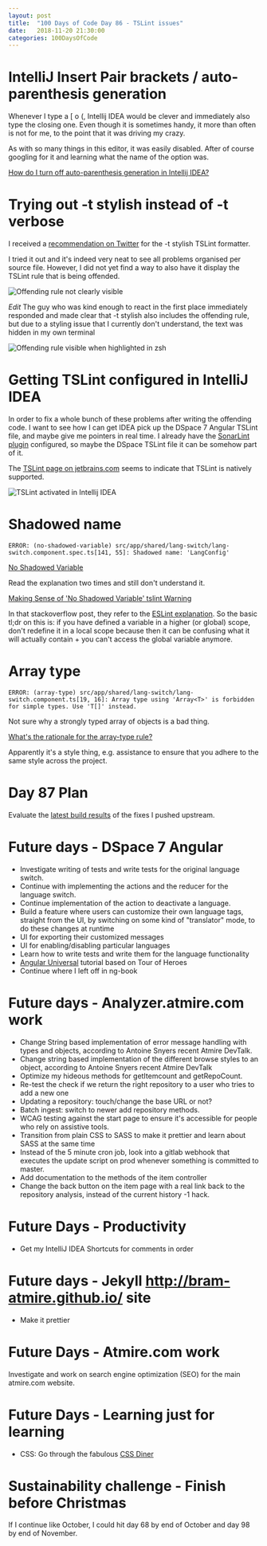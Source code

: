 ```yaml
---
layout: post
title:  "100 Days of Code Day 86 - TSLint issues"
date:   2018-11-20 21:30:00
categories: 100DaysOfCode
---
```


# IntelliJ Insert Pair brackets / auto-parenthesis generation

Whenever I type a [ o (, Intellij IDEA would be clever and immediately also type the closing one. Even though it is sometimes handy, it more than often is not for me, to the point that it was driving my crazy.

As with so many things in this editor, it was easily disabled. After of course googling for it and learning what the name of the option was.

[How do I turn off auto-parenthesis generation in Intellij IDEA?](https://stackoverflow.com/questions/9103779/how-do-i-turn-off-auto-parenthesis-generation-in-intellij-idea?rq=1)

# Trying out -t stylish instead of -t verbose

I received a [recommendation on Twitter](https://twitter.com/LuytenBram/status/1064399062756151296) for the -t stylish TSLint formatter. 

I tried it out and it's indeed very neat to see all problems organised per source file. However, I did not yet find a way to also have it display the TSLint rule that is being offended.

![Offending rule not clearly visible](../../../../assets/img/2018-11-20-Now-you-dont-see-the-offending-rule.png)

*Edit* The guy who was kind enough to react in the first place immediately responded and made clear that -t stylish also includes the offending rule, but due to a styling issue that I currently don't understand, the text was hidden in my own terminal

![Offending rule visible when highlighted in zsh](../../../../assets/img/2018-11-20-Now-you-see-the-offending-rule.png)

# Getting TSLint configured in IntelliJ IDEA

In order to fix a whole bunch of these problems after writing the offending code. I want to see how I can get IDEA pick up the DSpace 7 Angular TSLint file, and maybe give me pointers in real time. I already have the [SonarLint plugin](https://plugins.jetbrains.com/plugin/7973-sonarlint) configured, so maybe the DSpace TSLint file it can be somehow part of it.

The [TSLint page on jetbrains.com](https://www.jetbrains.com/help/idea/tslint.html) seems to indicate that TSLint is natively supported. 

![TSLint activated in Intellij IDEA](../../../../assets/img/2018-11-20-TSLint-IntelliJ-IDEA.png)

# Shadowed name

```
ERROR: (no-shadowed-variable) src/app/shared/lang-switch/lang-switch.component.spec.ts[141, 55]: Shadowed name: 'LangConfig'
```

[No Shadowed Variable](https://palantir.github.io/tslint/rules/no-shadowed-variable/)

Read the explanation two times and still don't understand it.

[Making Sense of 'No Shadowed Variable' tslint Warning](https://stackoverflow.com/questions/44853057/making-sense-of-no-shadowed-variable-tslint-warning)

In that stackoverflow post, they refer to the [ESLint explanation](https://eslint.org/docs/rules/no-shadow).
So the basic tl;dr on this is: if you have defined a variable in a higher (or global) scope, don't redefine it in a local scope because then it can be confusing what it will actually contain + you can't access the global variable anymore. 

# Array type

```
ERROR: (array-type) src/app/shared/lang-switch/lang-switch.component.ts[19, 16]: Array type using 'Array<T>' is forbidden for simple types. Use 'T[]' instead.
```

Not sure why a strongly typed array of objects is a bad thing.

[What's the rationale for the array-type rule?](https://github.com/palantir/tslint/issues/2609)

Apparently it's a style thing, e.g. assistance to ensure that you adhere to the same style across the project.

# Day 87 Plan

Evaluate the [latest build results](https://github.com/DSpace/dspace-angular/pull/329) of the fixes I pushed upstream.

# Future days - DSpace 7 Angular

* Investigate writing of tests and write tests for the original language switch.
* Continue with implementing the actions and the reducer for the language switch.
* Continue implementation of the action to deactivate a language.
* Build a feature where users can customize their own language tags, straight from the UI, by switching on some kind of "translator" mode, to do these changes at runtime
* UI for exporting their customized messages
* UI for enabling/disabling particular languages
* Learn how to write tests and write them for the language functionality
* [Angular Universal](https://angular.io/guide/universal) tutorial based on Tour of Heroes
* Continue where I left off in ng-book

# Future days - Analyzer.atmire.com work

* Change String based implementation of error message handling with types and objects, according to Antoine Snyers recent Atmire DevTalk.
* Change string based implementation of the different browse styles to an object, according to Antoine Snyers recent Atmire DevTalk
* Optimize my hideous methods for getItemcount and getRepoCount.
* Re-test the check if we return the right repository to a user who tries to add a new one
* Updating a repository: touch/change the base URL or not?
* Batch ingest: switch to newer add repository methods.
* WCAG testing against the start page to ensure it's accessible for people who rely on assistive tools.
* Transition from plain CSS to SASS to make it prettier and learn about SASS at the same time
* Instead of the 5 minute cron job, look into a gitlab webhook that executes the update script on prod whenever something is committed to master.
* Add documentation to the methods of the item controller
* Change the back button on the item page with a real link back to the repository analysis, instead of the current history -1 hack.

# Future Days - Productivity

* Get my IntelliJ IDEA Shortcuts for comments in order

# Future days - Jekyll http://bram-atmire.github.io/ site

* Make it prettier

# Future Days - Atmire.com work

Investigate and work on search engine optimization (SEO) for the main atmire.com website.

# Future Days - Learning just for learning

* CSS: Go through the fabulous [CSS Diner](https://flukeout.github.io/)

# Sustainability challenge - Finish before Christmas

If I continue like October, I could hit day 68 by end of October and day 98 by end of November.